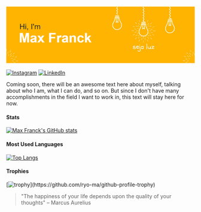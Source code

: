 ![MasterHead](images/header.png)

[![Instagram](https://img.shields.io/badge/Instagram-%23E4405F.svg?logo=Instagram&logoColor=white)](https://www.instagram.com/max.franck/) [![LinkedIn](https://img.shields.io/badge/LinkedIn-%230077B5.svg?logo=linkedin&logoColor=white)](https://www.linkedin.com/in/max-franck/) 

Coming soon, there will be an awesome text here about myself,
talking about who I am, what I can do, and so on.
But since I don't have many accomplishments in the field I want to work in, 
this text will stay here for now.

#### Stats
[![Max Franck's GitHub stats](https://github-readme-stats.vercel.app/api?username=maxfranck&show_icons=true&theme=onedark&hide_border=true&hide_title=true&include_all_commits=true)](https://github.com/anuraghazra/github-readme-stats)

#### Most Used Languages
[![Top Langs](https://github-readme-stats.vercel.app/api/top-langs/?username=maxfranck&hide_border=true&hide_title=true&theme=onedark&layout=compact)](https://github.com/anuraghazra/github-readme-stats)

#### Trophies
[![trophy](https://github-profile-trophy.vercel.app/?username=maxfranck&theme=onedark&column=5&no-frame=true&margin-w=10&rank=-C,-?)](https://github.com/ryo-ma/github-profile-trophy)

> "The happiness of your life depends upon the quality of your thoughts" – Marcus Aurelius